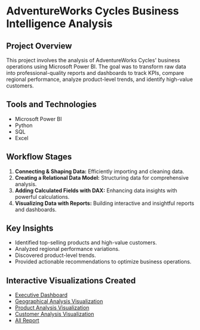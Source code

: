 # AdventureWorks Cycles Business Intelligence Analysis

## Project Overview
This project involves the analysis of AdventureWorks Cycles' business operations using Microsoft Power BI. The goal was to transform raw data into professional-quality reports and dashboards to track KPIs, compare regional performance, analyze product-level trends, and identify high-value customers.

## Tools and Technologies
- Microsoft Power BI
- Python
- SQL
- Excel

## Workflow Stages
1. **Connecting & Shaping Data:** Efficiently importing and cleaning data.
2. **Creating a Relational Data Model:** Structuring data for comprehensive analysis.
3. **Adding Calculated Fields with DAX:** Enhancing data insights with powerful calculations.
4. **Visualizing Data with Reports:** Building interactive and insightful reports and dashboards.

## Key Insights
- Identified top-selling products and high-value customers.
- Analyzed regional performance variations.
- Discovered product-level trends.
- Provided actionable recommendations to optimize business operations.

## Interactive Visualizations Created
- [Executive Dashboard](report/1.-Executive-Dashboard.png)
- [Geographical Analysis Visualization](reports/2.-Geographical-Viz.png)
- [Product Analysis Visualization](reports/3.-Product-Viz.png)
- [Customer Analysis Visualization](reports/4.-Customer-Viz.png)
- [All Report](reports/AdventureWorks_Report.pdf)

